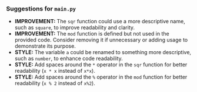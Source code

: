 ### Suggestions for `main.py`

- **IMPROVEMENT:** The `sqr` function could use a more descriptive name, such as `square`, to improve readability and clarity.
- **IMPROVEMENT:** The `mod` function is defined but not used in the provided code. Consider removing it if unnecessary or adding usage to demonstrate its purpose.
- **STYLE:** The variable `a` could be renamed to something more descriptive, such as `number`, to enhance code readability.
- **STYLE:** Add spaces around the `*` operator in the `sqr` function for better readability (`x * x` instead of `x*x`).
- **STYLE:** Add spaces around the `%` operator in the `mod` function for better readability (`x % 2` instead of `x%2`).

